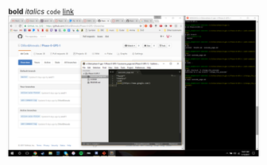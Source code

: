 **bold**
*italics*
`code`
[link](https://www.google.com/)
![Working solo now =(](https://raw.githubusercontent.com/DillonBArevalo/Phase-0-GPS-1/dillon-solo-finish/working_solo_now.png)
